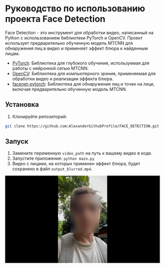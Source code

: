 # Руководство по использованию проекта Face Detection
Face Detection - это инструмент для обработки видео, написанный на Python с использованием библиотеки PyTorch и OpenCV. Проект использует предварительно обученную модель MTCNN для обнаружения лиц в видео и применяет эффект блюра к найденным лицам.
- [PyTorch](https://pytorch.org/): Библиотека для глубокого обучения, используемая для работы с нейронной сетью MTCNN.
- [OpenCV](https://opencv.org/): Библиотека для компьютерного зрения, применяемая для обработки видео и реализации эффекта блюра.
- [facenet-pytorch](https://github.com/timesler/facenet-pytorch): Библиотека для обнаружения лиц и точек на лице, включая предварительно обученную модель MTCNN.

## Установка
1. Клонируйте репозиторий:
```bash
git clone https://github.com:AlexanderGithubProfile/FACE_DETECTION.git
```

## Запуск
1. Замените переменную `video_path` на путь к вашему видео в коде.
2. Запустите приложение: `python main.py`
3. Видео с лицами, на которых применен эффект блюра, будет сохранено в файл `output_blurred.mp4`.

![example](example/output.gif)

